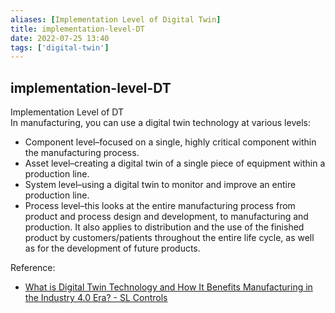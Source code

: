 ```yaml
---
aliases: [Implementation Level of Digital Twin]
title: implementation-level-DT
date: 2022-07-25 13:40
tags: ['digital-twin']
---
```


## implementation-level-DT

Implementation Level of DT  
In manufacturing, you can use a digital twin technology at various levels:

- Component level–focused on a single, highly critical component within the manufacturing process.
- Asset level–creating a digital twin of a single piece of equipment within a production line.
- System level–using a digital twin to monitor and improve an entire production line.
- Process level–this looks at the entire manufacturing process from product and process design and development, to manufacturing and production. It also applies to distribution and the use of the finished product by customers/patients throughout the entire life cycle, as well as for the development of future products.

Reference:

- [What is Digital Twin Technology and How It Benefits Manufacturing in the Industry 4.0 Era? - SL Controls](https://slcontrols.com/en/what-is-digital-twin-technology-and-how-can-it-benefit-manufacturing/)
